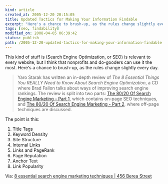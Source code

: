 ```yaml
--- 
kind: article
created_at: 2005-12-20 20:15:05
title: Updated Tactics for Making Your Information Findable
excerpt: "Here's a chance to brush-up, as the rules change slightly every day. "
tags: [seo, findability]
modified_on: 2008-04-05 06:39:42
status: publish 
path: /2005-12-20-updated-tactics-for-making-your-information-findable
---
```


This kind of stuff is (Search Engine Optimization, or SEO) is relevant to every website, but I think that nonprofits and do-gooders can use it the most. Here's a chance to brush-up, as the rules change slightly every day. 


<blockquote class="large">
<p>Yaro Starak has written an in-depth review of <cite>The 8 Essential Things You REALLY Need to Know About Search Engine Optimization</cite>, a CD where Brad Fallon talks about ways of improving search engine rankings. The review is split into two parts: <a href="http://www.entrepreneurs-journey.com/331/search-engine-marketing-part-1/">The 80/20 Of Search Engine Marketing - Part 1</a>, which contains on-page SEO techniques, and <a href="http://www.entrepreneurs-journey.com/336/search-engine-marketing-part-2/">The 80/20 Of Search Engine Marketing - Part 2</a>, where off-page techniques are discussed.</p></blockquote>

The point is this: 


<ol>
<li>Title Tags</li>
<li>Keyword Density</li>
<li>Site Structure</li>
<li>Internal Links</li>
<li>Links and PageRank</li>
<li>Page Reputation</li>
<li>Anchor Text</li>
<li>Link Popularity</li>
</ol>

Via: <a href="http://www.456bereastreet.com/archive/200512/8_essential_search_engine_marketing_techniques/#comments">8 essential search engine marketing techniques | 456 Berea Street</a>

